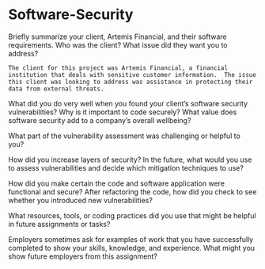# Software-Security


Briefly summarize your client, Artemis Financial, and their software requirements. Who was the client? What issue did they want you to address?
    
    The client for this project was Artemis Financial, a financial institution that deals with sensitive customer information.  The issue
    this client was looking to address was assistance in protecting their data from external threats.
    
What did you do very well when you found your client’s software security vulnerabilities? Why is it important to code securely? What value does software security add to a company’s overall wellbeing?

    

What part of the vulnerability assessment was challenging or helpful to you?

How did you increase layers of security? In the future, what would you use to assess vulnerabilities and decide which mitigation techniques to use?

How did you make certain the code and software application were functional and secure? After refactoring the code, how did you check to see whether you introduced new vulnerabilities?

What resources, tools, or coding practices did you use that might be helpful in future assignments or tasks?

Employers sometimes ask for examples of work that you have successfully completed to show your skills, knowledge, and experience. What might you show future employers from this assignment?
